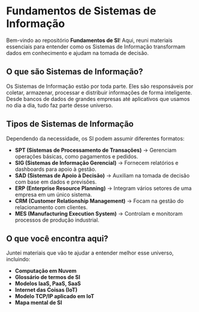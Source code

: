 # Fundamentos de Sistemas de Informação

Bem-vindo ao repositório **Fundamentos de SI**! Aqui, reuni materiais essenciais para entender como os Sistemas de Informação transformam dados em conhecimento e ajudam na tomada de decisão.

## O que são Sistemas de Informação?

Os Sistemas de Informação estão por toda parte. Eles são responsáveis por coletar, armazenar, processar e distribuir informações de forma inteligente. Desde bancos de dados de grandes empresas até aplicativos que usamos no dia a dia, tudo faz parte desse universo.

## Tipos de Sistemas de Informação

Dependendo da necessidade, os SI podem assumir diferentes formatos:

- **SPT (Sistemas de Processamento de Transações)** → Gerenciam operações básicas, como pagamentos e pedidos.
- **SIG (Sistemas de Informação Gerencial)** → Fornecem relatórios e dashboards para apoio à gestão.
- **SAD (Sistemas de Apoio à Decisão)** → Auxiliam na tomada de decisão com base em dados e previsões.
- **ERP (Enterprise Resource Planning)** → Integram vários setores de uma empresa em um único sistema.
- **CRM (Customer Relationship Management)** → Focam na gestão do relacionamento com clientes.
- **MES (Manufacturing Execution System)** → Controlam e monitoram processos de produção industrial.

## O que você encontra aqui?

Juntei materiais que vão te ajudar a entender melhor esse universo, incluindo:

- **Computação em Nuvem**
- **Glossário de termos de SI**
- **Modelos IaaS, PaaS, SaaS**
- **Internet das Coisas (IoT)**
- **Modelo TCP/IP aplicado em IoT**
- **Mapa mental de SI**

